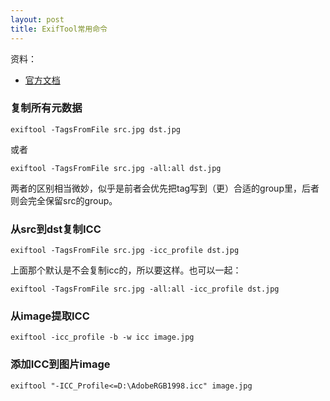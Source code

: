 ```yaml
---
layout: post
title: ExifTool常用命令
---
```


资料：
* [官方文档](https://www.sno.phy.queensu.ca/~phil/exiftool/exiftool_pod.html)

### 复制所有元数据

```
exiftool -TagsFromFile src.jpg dst.jpg
```

或者

```
exiftool -TagsFromFile src.jpg -all:all dst.jpg
```

两者的区别相当微妙，似乎是前者会优先把tag写到（更）合适的group里，后者则会完全保留src的group。

### 从src到dst复制ICC

```
exiftool -TagsFromFile src.jpg -icc_profile dst.jpg
```

上面那个默认是不会复制icc的，所以要这样。也可以一起：

```
exiftool -TagsFromFile src.jpg -all:all -icc_profile dst.jpg
```

### 从image提取ICC

```
exiftool -icc_profile -b -w icc image.jpg
```

### 添加ICC到图片image

```
exiftool "-ICC_Profile<=D:\AdobeRGB1998.icc" image.jpg
```
